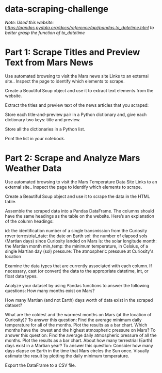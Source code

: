 # data-scraping-challenge

*Note: Used this website: https://pandas.pydata.org/docs/reference/api/pandas.to_datetime.html to better grasp the function of to_datetime*

# Part 1: Scrape Titles and Preview Text from Mars News

Use automated browsing to visit the Mars news site Links to an external site.. Inspect the page to identify which elements to scrape.

Create a Beautiful Soup object and use it to extract text elements from the website.

Extract the titles and preview text of the news articles that you scraped:

  Store each title-and-preview pair in a Python dictionary and, give each dictionary two keys: title and preview. 

Store all the dictionaries in a Python list.

Print the list in your notebook.

# Part 2: Scrape and Analyze Mars Weather Data

Use automated browsing to visit the Mars Temperature Data Site Links to an external site.. Inspect the page to identify which elements to scrape.

Create a Beautiful Soup object and use it to scrape the data in the HTML table.

Assemble the scraped data into a Pandas DataFrame. The columns should have the same headings as the table on the website. Here’s an explanation of the column headings:

id: the identification number of a single transmission from the Curiosity rover
terrestrial_date: the date on Earth
sol: the number of elapsed sols (Martian days) since Curiosity landed on Mars
ls: the solar longitude
month: the Martian month
min_temp: the minimum temperature, in Celsius, of a single Martian day (sol)
pressure: The atmospheric pressure at Curiosity's location

Examine the data types that are currently associated with each column. If necessary, cast (or convert) the data to the appropriate datetime, int, or float data types.

Analyze your dataset by using Pandas functions to answer the following questions:
How many months exist on Mars?

How many Martian (and not Earth) days worth of data exist in the scraped dataset?

What are the coldest and the warmest months on Mars (at the location of Curiosity)? To answer this question:
  Find the average minimum daily temperature for all of the months.
  Plot the results as a bar chart.
Which months have the lowest and the highest atmospheric pressure on Mars? To answer this question:
  Find the average daily atmospheric pressure of all the months.
  Plot the results as a bar chart.
About how many terrestrial (Earth) days exist in a Martian year? To answer this question:
  Consider how many days elapse on Earth in the time that Mars circles the Sun once.
  Visually estimate the result by plotting the daily minimum temperature.

Export the DataFrame to a CSV file.
